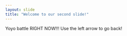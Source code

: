 ```yaml
---
layout: slide
title: "Welcome to our second slide!"
---
```

Yoyo battle RIGHT NOW!!!
Use the left arrow to go back!
